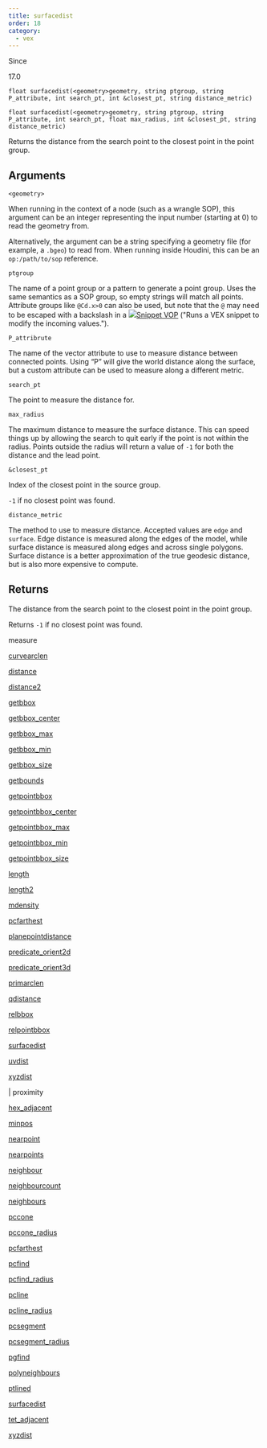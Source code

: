 ```yaml
---
title: surfacedist
order: 18
category:
  - vex
---
```


Since

17.0

`float surfacedist(<geometry>geometry, string ptgroup, string P_attribute, int search_pt, int &closest_pt, string distance_metric)`

`float surfacedist(<geometry>geometry, string ptgroup, string P_attribute, int search_pt, float max_radius, int &closest_pt, string distance_metric)`

Returns the distance from the search point to the closest point in the point
group.

## Arguments

`<geometry>`

When running in the context of a node (such as a wrangle SOP), this argument can be an integer representing the input number (starting at 0) to read the geometry from.

Alternatively, the argument can be a string specifying a geometry file (for example, a `.bgeo`) to read from. When running inside Houdini, this can be an `op:/path/to/sop` reference.

`ptgroup`

The name of a point group or a pattern to generate a point
group. Uses the same semantics as a SOP group, so empty strings
will match all points. Attribute groups like `@Cd.x>0` can
also be used, but note that the `@` may need to be escaped with
a backslash in a [![](../../icons/COMMON/wrangle.svg)Snippet VOP](../../nodes/vop/snippet.html) ("Runs a VEX snippet to modify the incoming values.").

`P_attribrute`

The name of the vector attribute to use to measure distance between
connected points. Using “P” will give the world distance along the surface,
but a custom attribute can be used to measure along a different metric.

`search_pt`

The point to measure the distance for.

`max_radius`

The maximum distance to measure the surface distance. This can speed things
up by allowing the search to quit early if the point is not within the
radius. Points outside the radius will return a value of `-1` for both the
distance and the lead point.

`&closest_pt`

Index of the closest point in the source group.

`-1` if no closest point was found.

`distance_metric`

The method to use to measure distance. Accepted values are `edge` and
`surface`. Edge distance is measured along the edges of the model, while
surface distance is measured along edges and across single polygons. Surface
distance is a better approximation of the true geodesic distance, but is
also more expensive to compute.

## Returns

The distance from the search point to the closest point in the point group.

Returns `-1` if no closest point was found.

measure

[curvearclen](curvearclen.html)

[distance](distance.html)

[distance2](distance2.html)

[getbbox](getbbox.html)

[getbbox_center](getbbox_center.html)

[getbbox_max](getbbox_max.html)

[getbbox_min](getbbox_min.html)

[getbbox_size](getbbox_size.html)

[getbounds](getbounds.html)

[getpointbbox](getpointbbox.html)

[getpointbbox_center](getpointbbox_center.html)

[getpointbbox_max](getpointbbox_max.html)

[getpointbbox_min](getpointbbox_min.html)

[getpointbbox_size](getpointbbox_size.html)

[length](length.html)

[length2](length2.html)

[mdensity](mdensity.html)

[pcfarthest](pcfarthest.html)

[planepointdistance](planepointdistance.html)

[predicate_orient2d](predicate_orient2d.html)

[predicate_orient3d](predicate_orient3d.html)

[primarclen](primarclen.html)

[qdistance](qdistance.html)

[relbbox](relbbox.html)

[relpointbbox](relpointbbox.html)

[surfacedist](surfacedist.html)

[uvdist](uvdist.html)

[xyzdist](xyzdist.html)

|
proximity

[hex_adjacent](hex_adjacent.html)

[minpos](minpos.html)

[nearpoint](nearpoint.html)

[nearpoints](nearpoints.html)

[neighbour](neighbour.html)

[neighbourcount](neighbourcount.html)

[neighbours](neighbours.html)

[pccone](pccone.html)

[pccone_radius](pccone_radius.html)

[pcfarthest](pcfarthest.html)

[pcfind](pcfind.html)

[pcfind_radius](pcfind_radius.html)

[pcline](pcline.html)

[pcline_radius](pcline_radius.html)

[pcsegment](pcsegment.html)

[pcsegment_radius](pcsegment_radius.html)

[pgfind](pgfind.html)

[polyneighbours](polyneighbours.html)

[ptlined](ptlined.html)

[surfacedist](surfacedist.html)

[tet_adjacent](tet_adjacent.html)

[xyzdist](xyzdist.html)

